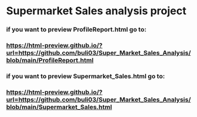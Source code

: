# Supermarket Sales analysis project

### if you want to preview ProfileReport.html go to: 
### https://html-preview.github.io/?url=https://github.com/buli03/Super_Market_Sales_Analysis/blob/main/ProfileReport.html

### if you want to preview Supermarket_Sales.html go to: 
### https://html-preview.github.io/?url=https://github.com/buli03/Super_Market_Sales_Analysis/blob/main/Supermarket_Sales.html
